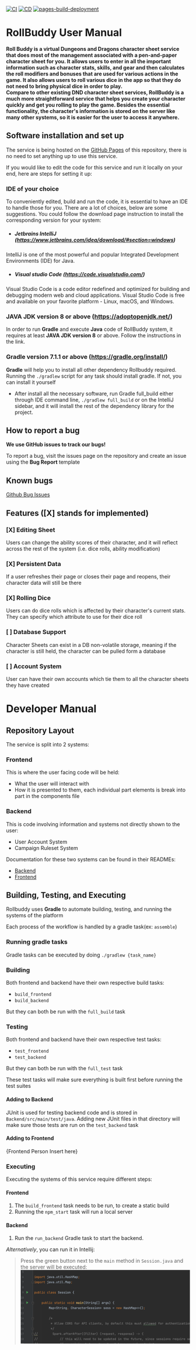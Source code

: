 [![CI](https://github.com/ngutn24/RollBuddy/actions/workflows/main.yml/badge.svg)](https://github.com/ngutn24/RollBuddy/actions/workflows/main.yml)
[![CD](https://github.com/ngutn24/RollBuddy/actions/workflows/cd.yml/badge.svg)](https://github.com/ngutn24/RollBuddy/actions/workflows/cd.yml)
[![pages-build-deployment](https://github.com/ngutn24/RollBuddy/actions/workflows/pages/pages-build-deployment/badge.svg)](https://github.com/ngutn24/RollBuddy/actions/workflows/pages/pages-build-deployment)

# RollBuddy User Manual
**Roll Buddy is a virtual Dungeons and Dragons character sheet service that does most of the management associated with a pen-and-paper character sheet for you. It allows users to enter in all the important information such as character stats, skills, and gear and then calculates the roll modifiers and bonuses that are used for various actions in the game. It also allows users to roll various dice in the app so that they do not need to bring physical dice in order to play.<br>
Compare to other existing DND character sheet services, RollBuddy is a much more straightforward service that helps you create your character quickly and get you rolling to play the game. Besides the essential functionality, the character's information is stored on the server like many other systems, so it is easier for the user to access it anywhere.**

## Software installation and set up

The service is being hosted on the [GitHub Pages](https://ngutn24.github.io/RollBuddy/) 
of this repository, there is no need to set anything up to use this service.

If you would like to edit the code for this service and run it locally on your end, here are steps for setting it up:

### IDE of your choice
To conveniently edited, build and run the code, it is essential to have an IDE to handle those for you. There are a lot of choices, below are some suggestions. You could follow the download page instruction to install the corresponding version for your system:
- ##### Jetbrains IntelliJ (https://www.jetbrains.com/idea/download/#section=windows)
IntelliJ is one of the most powerful and popular Integrated Development Environments (IDE) for Java. 

- ##### Visual studio Code (https://code.visualstudio.com/)
Visual Studio Code is a code editor redefined and optimized for building and debugging modern web and cloud applications. Visual Studio Code is free and available on your favorite platform - Linux, macOS, and Windows.

### JAVA JDK version 8 or above (https://adoptopenjdk.net/)
In order to run **Gradle** and execute **Java** code of RollBuddy system, it requires at least **JAVA JDK version 8** or above. Follow the instructions in the link.  

### Gradle version 7.1.1 or above (https://gradle.org/install/)
**Gradle** will help you to install all other dependency Rollbuddy required. Running the `./gradlew` script for any task should install gradle. If not, you can install it yourself

- After install all the necessary software, run Gradle full_build either through IDE command line, `./gradlew full_build` or on the IntelliJ sidebar, and it will install the rest of the dependency library for the project.

## How to report a bug
**We use GitHub issues to track our bugs!**

To report a bug, visit the issues page on the repository and create an issue using the **Bug Report** template

##  Known bugs
[Github Bug Issues](https://github.com/ngutn24/RollBuddy/issues?q=is%3Aopen+is%3Aissue+label%3Abug)

## Features ([X] stands for implemented)

### [X] Editing Sheet
Users can change the ability scores of their character, and it will reflect across the rest of the system (i.e. dice rolls, ability modification)

### [X] Persistent Data
If a user refreshes their page or closes their page and reopens, their character data will still be there

### [X] Rolling Dice
Users can do dice rolls which is affected by their character's current stats. They can specify which attribute to use for their dice roll

### [ ] Database Support
Character Sheets can exist in a DB non-volatile storage, meaning if the character is still held, the character can be pulled form a database

### [ ] Account System
User can have their own accounts which tie them to all the character sheets they have created



# Developer Manual

## Repository Layout
The service is split into 2 systems:

### Frontend
This is where the user facing code will be held:
- What the user will interact with
- How it is presented to them, each individual part elements is break into part in the components file


### Backend
This is code involving information and systems not directly shown to the user:

- User Account System
- Campaign Ruleset System

Documentation for these two systems can be found in their READMEs:
- [Backend](/Backend/README.md)
- [Frontend](/frontend/README.md)

## Building, Testing, and Executing
Rollbuddy uses **Gradle** to automate building, testing, and running the systems of
the platform

Each process of the workflow is handled by a gradle task(ex: `assemble`)

### Running gradle tasks
Gradle tasks can be executed by doing `./gradlew {task_name}`

### Building
Both frontend and backend have their own respective build tasks:
- `build_frontend`
- `build_backend`

But they can both be run with the `full_build` task


### Testing
Both frontend and backend have their own respective test tasks:
- `test_frontend`
- `test_backend`

But they can both be run with the `full_test` task

These test tasks will make sure everything is built first before running the test
suites

#### Adding to Backend
JUnit is used for testing backend code and is stored in `Backend/src/main/test/java`. 
Adding new JUnit files in that directory will make sure those tests are run on the `test_backend` task
#### Adding to Frontend
{Frontend Person Insert here}

### Executing
Executing the systems of this service require different steps:

#### Frontend
1. The `build_frontend` task needs to be run, to create a static build
2. Running the `npm_start` task will run a local server 

#### Backend
1. Run the `run_backend` Gradle task to start the backend.

  _Alternatively_, you can run it in Intellij:
> Press the green button next to the `main` method in `Session.java` and the server will be executed:
![executionImage](readmeresources/backendexecution.png)






